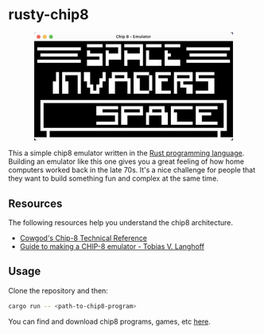 # rusty-chip8

<div align="center">
<img src="./assets/space-invaders-screenshot.png" width="400">
</div>

This a simple chip8 emulator written in the <a href="https://www.rust-lang.org/">Rust programming language</a>. Building an emulator like this one gives you a great feeling of how home computers worked back in the late 70s. It's a nice challenge for people that they want to build something fun and complex at the same time.

## Resources
The following resources help you understand the chip8 architecture.

- <a href="http://devernay.free.fr/hacks/chip8/C8TECH10.HTM">Cowgod's Chip-8 Technical Reference</a>
- <a href="https://tobiasvl.github.io/blog/write-a-chip-8-emulator/">Guide to making a CHIP-8 emulator - Tobias V. Langhoff</a>

## Usage
Clone the repository and then:

```sh
cargo run -- <path-to-chip8-program>
```

You can find and download chip8 programs, games, etc <a href="https://github.com/kripod/chip8-roms">here</a>.
